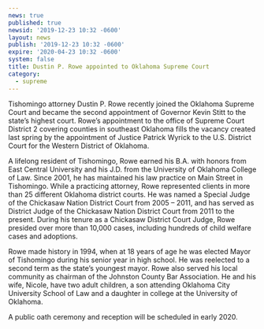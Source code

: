 ```yaml
---
news: true
published: true
newsid: '2019-12-23 10:32 -0600'
layout: news
publish: '2019-12-23 10:32 -0600'
expire: '2020-04-23 10:32 -0600'
system: false
title: Dustin P. Rowe appointed to Oklahoma Supreme Court
category:
  - supreme
---
```

Tishomingo attorney Dustin P. Rowe recently joined the Oklahoma Supreme Court and became the second appointment of Governor Kevin Stitt to the state’s highest court.  Rowe’s appointment to the office of Supreme Court District 2 covering counties in southeast Oklahoma fills the vacancy created last spring by the appointment of Justice Patrick Wyrick to the U.S. District Court for the Western District of Oklahoma.

A lifelong resident of Tishomingo, Rowe earned his B.A. with honors from East Central University and his J.D. from the University of Oklahoma College of Law.  Since 2001, he has maintained his law practice on Main Street in Tishomingo.  While a practicing attorney, Rowe represented clients in more than 25 different Oklahoma district courts.  He was named a Special Judge of the Chickasaw Nation District Court from 2005 – 2011, and has served as District Judge of the Chickasaw Nation District Court from 2011 to the present.  During his tenure as a Chickasaw District Court Judge, Rowe presided over more than 10,000 cases, including hundreds of child welfare cases and adoptions.  

Rowe made history in 1994, when at 18 years of age he was elected Mayor of Tishomingo during his senior year in high school.  He was reelected to a second term as the state’s youngest mayor.  Rowe also served his local community as chairman of the Johnston County Bar Association.  He and his wife, Nicole, have two adult children, a son attending Oklahoma City University School of Law and a daughter in college at the University of Oklahoma.

A public oath ceremony and reception will be scheduled in early 2020.  
